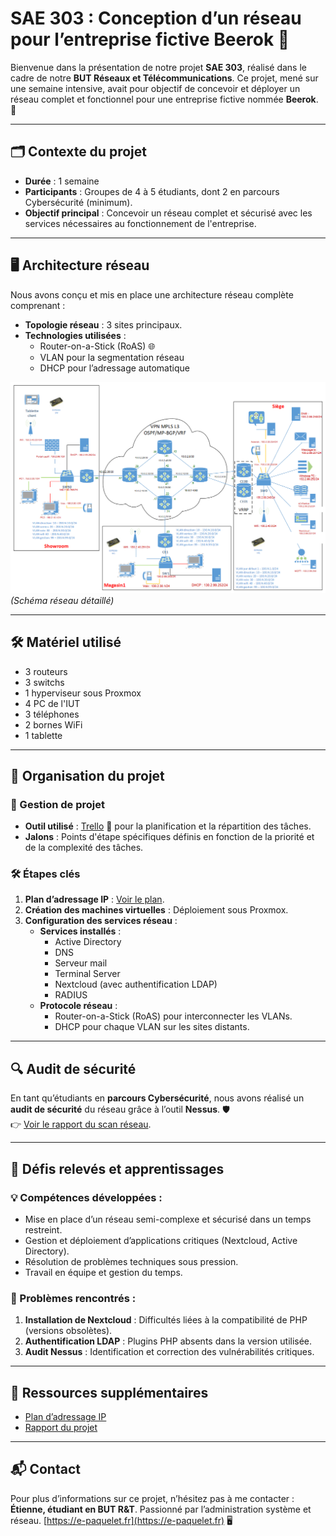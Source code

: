 # SAE 303 : Conception d’un réseau pour l’entreprise fictive Beerok 🍺

Bienvenue dans la présentation de notre projet **SAE 303**, réalisé dans le cadre de notre **BUT Réseaux et Télécommunications**. Ce projet, mené sur une semaine intensive, avait pour objectif de concevoir et déployer un réseau complet et fonctionnel pour une entreprise fictive nommée **Beerok**. 🍻

---

## 🗂️ Contexte du projet

- **Durée** : 1 semaine  
- **Participants** : Groupes de 4 à 5 étudiants, dont 2 en parcours Cybersécurité (minimum).  
- **Objectif principal** : Concevoir un réseau complet et sécurisé avec les services nécessaires au fonctionnement de l'entreprise.  

---

## 🖥️ Architecture réseau

Nous avons conçu et mis en place une architecture réseau complète comprenant :  
- **Topologie réseau** : 3 sites principaux.  
- **Technologies utilisées** :
  - Router-on-a-Stick (RoAS) 🌐
  - VLAN pour la segmentation réseau
  - DHCP pour l’adressage automatique

![Architecture réseau](./schéma/schéma.PNG) *(Schéma réseau détaillé)*

---

## 🛠️ Matériel utilisé

- 3 routeurs  
- 3 switchs  
- 1 hyperviseur sous Proxmox  
- 4 PC de l'IUT  
- 3 téléphones  
- 2 bornes WiFi  
- 1 tablette  

---

## 🎯 Organisation du projet

### 🔄 Gestion de projet
- **Outil utilisé** : [Trello](https://trello.com) 📝 pour la planification et la répartition des tâches.  
- **Jalons** : Points d'étape spécifiques définis en fonction de la priorité et de la complexité des tâches.

### 🛠️ Étapes clés
1. **Plan d’adressage IP** : [Voir le plan](./adressage_ip.pdf).  
2. **Création des machines virtuelles** : Déploiement sous Proxmox.  
3. **Configuration des services réseau** :  
   - **Services installés** :  
     - Active Directory  
     - DNS  
     - Serveur mail  
     - Terminal Server  
     - Nextcloud (avec authentification LDAP)  
     - RADIUS  
   - **Protocole réseau** :  
     - Router-on-a-Stick (RoAS) pour interconnecter les VLANs.  
     - DHCP pour chaque VLAN sur les sites distants.  

---

## 🔍 Audit de sécurité

En tant qu’étudiants en **parcours Cybersécurité**, nous avons réalisé un **audit de sécurité** du réseau grâce à l’outil **Nessus**. 🛡️  
👉 [Voir le rapport du scan réseau](./scan_reseau.pdf).

---

## 🚀 Défis relevés et apprentissages

### 💡 Compétences développées :
- Mise en place d’un réseau semi-complexe et sécurisé dans un temps restreint.  
- Gestion et déploiement d’applications critiques (Nextcloud, Active Directory).  
- Résolution de problèmes techniques sous pression.  
- Travail en équipe et gestion du temps.  

### 🤔 Problèmes rencontrés :
1. **Installation de Nextcloud** : Difficultés liées à la compatibilité de PHP (versions obsolètes).  
2. **Authentification LDAP** : Plugins PHP absents dans la version utilisée.  
3. **Audit Nessus** : Identification et correction des vulnérabilités critiques.  

---

## 📄 Ressources supplémentaires

- [Plan d’adressage IP](./adressage_ip.pdf)  
- [Rapport du projet](./cr_sae_303.pdf)  

---

## 📬 Contact

Pour plus d’informations sur ce projet, n’hésitez pas à me contacter :  
**Étienne, étudiant en BUT R&T**. Passionné par l’administration système et réseau. [https://e-paquelet.fr](https://e-paquelet.fr)  🖥️  

